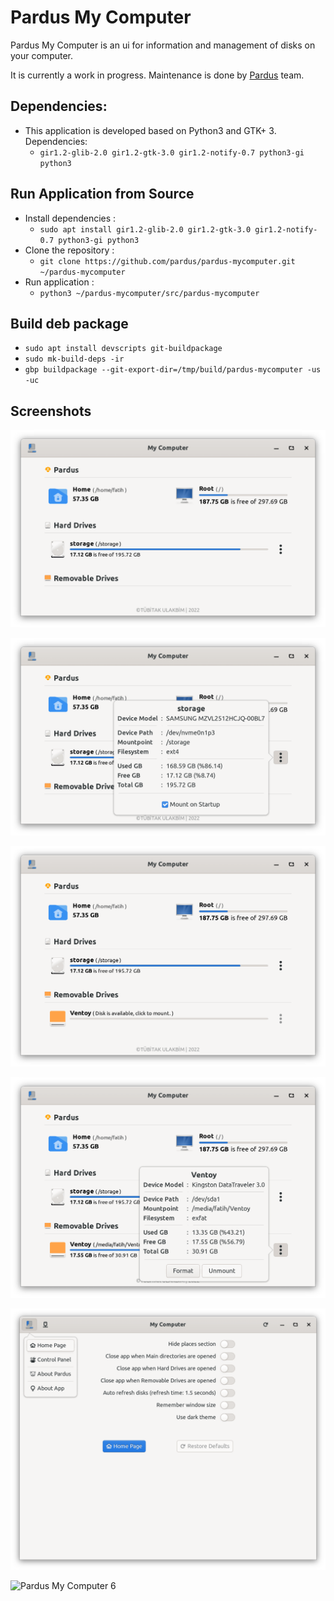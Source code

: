 # Pardus My Computer

Pardus My Computer is an ui for information and management of disks on your computer.

It is currently a work in progress. Maintenance is done by <a href="https://www.pardus.org.tr/">Pardus</a> team.

## Dependencies:

* This application is developed based on Python3 and GTK+ 3. Dependencies:
   - ```gir1.2-glib-2.0 gir1.2-gtk-3.0 gir1.2-notify-0.7 python3-gi python3```

## Run Application from Source

* Install dependencies :
    * ```sudo apt install gir1.2-glib-2.0 gir1.2-gtk-3.0 gir1.2-notify-0.7 python3-gi python3```
* Clone the repository :
    * ```git clone https://github.com/pardus/pardus-mycomputer.git ~/pardus-mycomputer```
* Run application :
    * ```python3 ~/pardus-mycomputer/src/pardus-mycomputer```

## Build deb package

* `sudo apt install devscripts git-buildpackage`
* `sudo mk-build-deps -ir`
* `gbp buildpackage --git-export-dir=/tmp/build/pardus-mycomputer -us -uc`

## Screenshots

![Pardus My Computer 1](screenshots/pardus-mycomputer-1.png)

![Pardus My Computer 2](screenshots/pardus-mycomputer-2.png)

![Pardus My Computer 3](screenshots/pardus-mycomputer-3.png)

![Pardus My Computer 4](screenshots/pardus-mycomputer-4.png)

![Pardus My Computer 5](screenshots/pardus-mycomputer-5.png)

![Pardus My Computer 6](screenshots/pardus-mycomputer-6.png)
